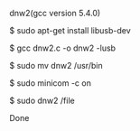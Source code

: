 dnw2(gcc version 5.4.0)

$ sudo apt-get install libusb-dev
 
$ gcc dnw2.c -o dnw2 -lusb
 
$ sudo mv dnw2 /usr/bin

$ sudo minicom -c on

$ sudo dnw2 /file

Done
